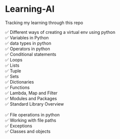 # Learning-AI
Tracking my learning through this repo

&#9989; Different ways of creating a virtual env using python <br/>
&#9989; Variables in Python <br/>
&#9989; data types in python <br/>
&#9989; Operators in python <br/>
&#9989; Conditional statements <br/>
&#9989; Loops <br/>
&#9989; Lists <br/>
&#9989; Tuple<br/>
&#9989; Sets<br/>
&#9989; Dictionaries<br/>
&#9989; Functions<br/>
&#9989; Lambda, Map and Filter<br/>
&#9989; Modules and Packages<br/>
&#9989; Standard Library Overview<br/><br/>
&#9989; File operations in python<br/>
&#9989; Working with file paths<br/>
&#9989; Exceptions<br/>
&#9989; Classes and objects<br/>